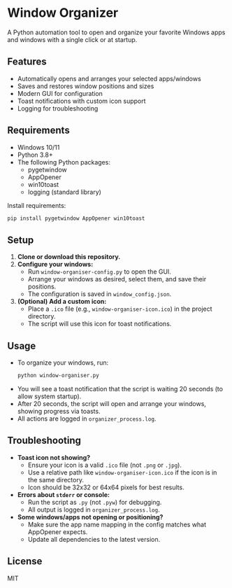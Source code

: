 # Window Organizer

A Python automation tool to open and organize your favorite Windows apps and windows with a single click or at startup.

## Features
- Automatically opens and arranges your selected apps/windows
- Saves and restores window positions and sizes
- Modern GUI for configuration
- Toast notifications with custom icon support
- Logging for troubleshooting

## Requirements
- Windows 10/11
- Python 3.8+
- The following Python packages:
  - pygetwindow
  - AppOpener
  - win10toast
  - logging (standard library)

Install requirements:
```bash
pip install pygetwindow AppOpener win10toast
```

## Setup
1. **Clone or download this repository.**
2. **Configure your windows:**
   - Run `window-organiser-config.py` to open the GUI.
   - Arrange your windows as desired, select them, and save their positions.
   - The configuration is saved in `window_config.json`.
3. **(Optional) Add a custom icon:**
   - Place a `.ico` file (e.g., `window-organiser-icon.ico`) in the project directory.
   - The script will use this icon for toast notifications.

## Usage
- To organize your windows, run:
  ```bash
  python window-organiser.py
  ```
- You will see a toast notification that the script is waiting 20 seconds (to allow system startup).
- After 20 seconds, the script will open and arrange your windows, showing progress via toasts.
- All actions are logged in `organizer_process.log`.

## Troubleshooting
- **Toast icon not showing?**
  - Ensure your icon is a valid `.ico` file (not `.png` or `.jpg`).
  - Use a relative path like `window-organiser-icon.ico` if the icon is in the same directory.
  - Icon should be 32x32 or 64x64 pixels for best results.
- **Errors about `stderr` or console:**
  - Run the script as `.py` (not `.pyw`) for debugging.
  - All output is logged in `organizer_process.log`.
- **Some windows/apps not opening or positioning?**
  - Make sure the app name mapping in the config matches what AppOpener expects.
  - Update all dependencies to the latest version.

## License
MIT 
